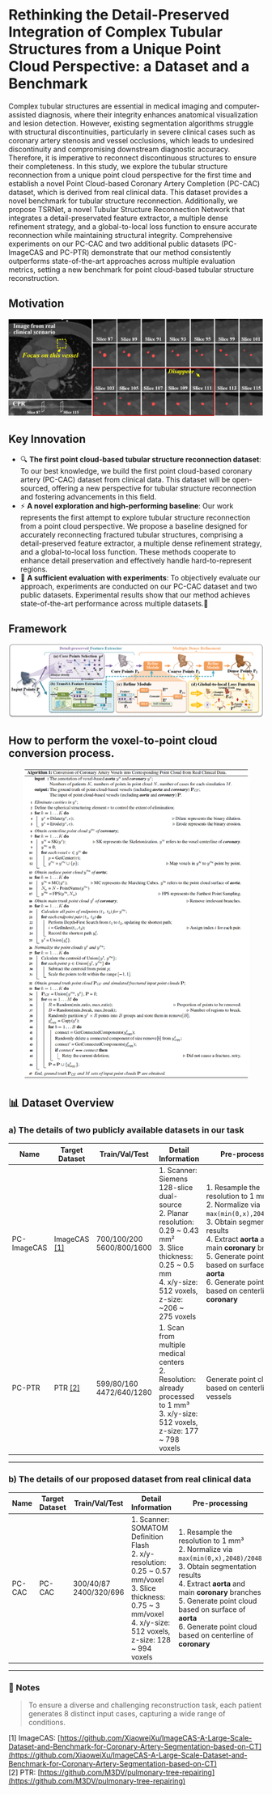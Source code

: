 # Rethinking the Detail-Preserved Integration of Complex Tubular Structures from a Unique Point Cloud Perspective: a Dataset and a Benchmark

Complex tubular structures are essential in medical imaging and computer-assisted diagnosis, where their integrity enhances anatomical visualization and lesion detection. However, existing segmentation algorithms struggle with structural discontinuities, particularly in severe clinical cases such as coronary artery stenosis and vessel occlusions, which leads to undesired discontinuity and compromising downstream diagnostic accuracy. Therefore, it is imperative to reconnect discontinuous structures to ensure their completeness. In this study, we explore the tubular structure reconnection from a unique point cloud perspective for the first time and establish a novel Point Cloud-based Coronary Artery Completion (PC-CAC) dataset, which is derived from real clinical data. This dataset provides a novel benchmark for tubular structure reconnection. Additionally, we propose TSRNet, a novel Tubular Structure Reconnection Network that integrates a detail-preservated feature extractor, a multiple dense refinement strategy, and a global-to-local loss function to ensure accurate reconnection while maintaining structural integrity. Comprehensive experiments on our PC-CAC and two additional public datasets (PC-ImageCAS and PC-PTR) demonstrate that our method consistently outperforms state-of-the-art approaches across multiple evaluation metrics, setting a new benchmark for point cloud-based tubular structure reconstruction.

## Motivation
<div align="center"><img src="Fig/Motivation_reb.png" alt="results" style="zoom:60%;" /></div>

## Key Innovation
- 🔍 **The first point cloud-based tubular structure reconnection dataset**: To our best knowledge, we build the first point cloud-based coronary artery (PC-CAC) dataset from clinical data. This dataset will be open-sourced, offering a new perspective for tubular structure reconnection and fostering advancements in this field.
- ⚡ **A novel exploration and high-performing baseline**: Our work represents the first attempt to explore tubular structure reconnection from a point cloud perspective. We propose a baseline designed for accurately reconnecting fractured tubular structures, comprising a detail-preserved feature extractor, a multiple dense refinement strategy, and a global-to-local loss function. These methods cooperate to enhance detail preservation and effectively handle hard-to-represent regions.
- 🚀 **A sufficient evaluation with experiments**: To objectively evaluate our approach, experiments are conducted on our PC-CAC dataset and two public datasets. Experimental results show that our method achieves state-of-the-art performance across multiple datasets.🔑 

## Framework

<div align="center"><img src="Fig/Method.png" alt="results" style="zoom:60%;" /></div>

## How to perform the voxel-to-point cloud conversion process.
<div align="center"><img src="Fig/A.png" alt="results" style="zoom:60%;" /></div>

## 📊 Dataset Overview

### a) The details of two publicly available datasets in our task

| Name        | Target Dataset | Train/Val/Test     | Detail Information                                                                                                                                     | Pre-processing                                                                                             |
|-------------|----------------|--------------------|--------------------------------------------------------------------------------------------------------------------------------------------------------|-------------------------------------------------------------------------------------------------------------|
| PC-ImageCAS | ImageCAS [[1]](#ref1)  | 700/100/200<br>5600/800/1600 | 1. Scanner: Siemens 128-slice dual-source  <br> 2. Planar resolution: 0.29 ~ 0.43 mm²  <br> 3. Slice thickness: 0.25 ~ 0.5 mm  <br> 4. x/y-size: 512 voxels, z-size: ~206 ~ 275 voxels | 1. Resample the resolution to 1 mm³  <br> 2. Normalize via `max(min(0,x),2048)/2048` <br> 3. Obtain segmentation results <br> 4. Extract **aorta** and main **coronary** branches <br> 5. Generate point cloud based on surface of **aorta** <br> 6. Generate point cloud based on centerline of **coronary** |
| PC-PTR      | PTR [[2]](#ref2)      | 599/80/160<br>4472/640/1280  | 1. Scan from multiple medical centers  <br> 2. Resolution: already processed to 1 mm³  <br> 3. x/y-size: 512 voxels, z-size: 177 ~ 798 voxels           | Generate point cloud based on centerline of vessels                                                        |

---

### b) The details of our proposed dataset from real clinical data

| Name   | Target Dataset | Train/Val/Test     | Detail Information                                                                                                         | Pre-processing                                                                                             |
|--------|----------------|--------------------|----------------------------------------------------------------------------------------------------------------------------|-------------------------------------------------------------------------------------------------------------|
| PC-CAC | PC-CAC         | 300/40/87<br>2400/320/696 | 1. Scanner: SOMATOM Definition Flash <br> 2. x/y-resolution: 0.25 ~ 0.57 mm/voxel  <br> 3. Slice thickness: 0.75 ~ 3 mm/voxel  <br> 4. x/y-size: 512 voxels, z-size: 128 ~ 994 voxels | 1. Resample the resolution to 1 mm³  <br> 2. Normalize via `max(min(0,x),2048)/2048` <br> 3. Obtain segmentation results <br> 4. Extract **aorta** and main **coronary** branches <br> 5. Generate point cloud based on surface of **aorta** <br> 6. Generate point cloud based on centerline of **coronary** |

---

### 📌 Notes
> To ensure a diverse and challenging reconstruction task, each patient generates 8 distinct input cases, capturing a wide range of conditions.

<a name="ref1">[1]</a> ImageCAS: [https://github.com/XiaoweiXu/ImageCAS-A-Large-Scale-Dataset-and-Benchmark-for-Coronary-Artery-Segmentation-based-on-CT](https://github.com/XiaoweiXu/ImageCAS-A-Large-Scale-Dataset-and-Benchmark-for-Coronary-Artery-Segmentation-based-on-CT)  
<a name="ref2">[2]</a> PTR: [https://github.com/M3DV/pulmonary-tree-repairing](https://github.com/M3DV/pulmonary-tree-repairing)

